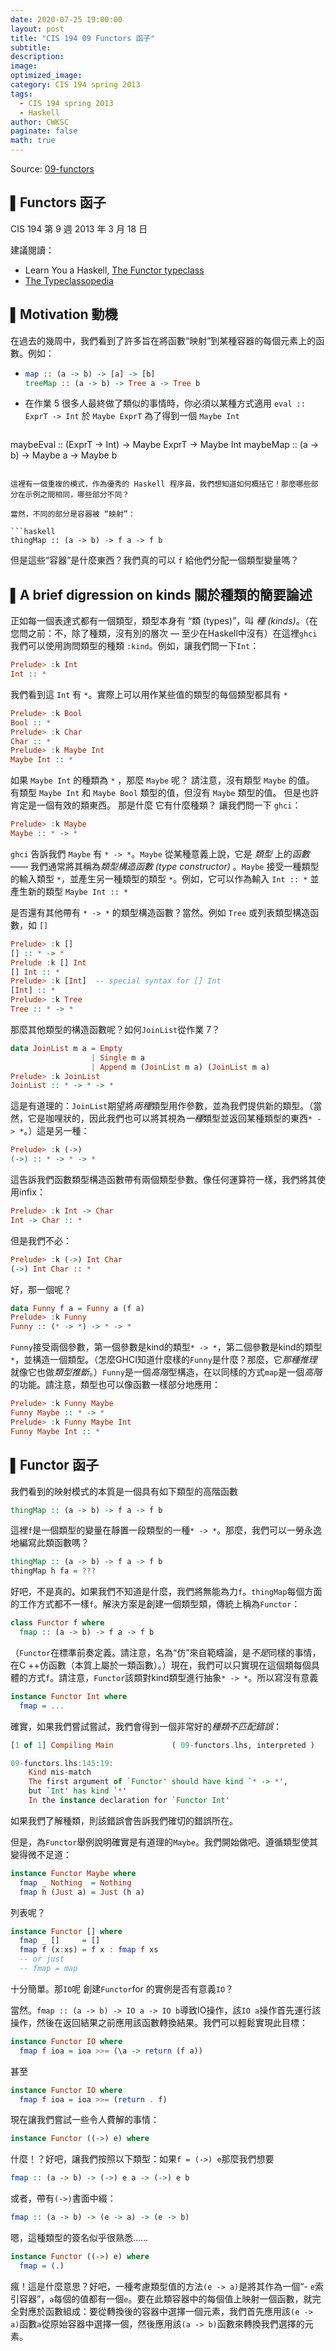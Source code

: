 ```yaml
---
date: 2020-07-25 19:00:00
layout: post
title: "CIS 194 09 Functors 函子"
subtitle: 
description: 
image: 
optimized_image: 
category: CIS 194 spring 2013
tags:
  - CIS 194 spring 2013
  - Haskell
author: CWKSC
paginate: false
math: true
---
```


Source: [09-functors](https://www.seas.upenn.edu/~cis194/spring13/lectures/09-functors.html)

## ▌Functors 函子

CIS 194 第 9 週
2013 年 3 月 18 日

建議閱讀：

- Learn You a Haskell, [The Functor typeclass](http://learnyouahaskell.com/making-our-own-types-and-typeclasses#the-functor-typeclass)
- [The Typeclassopedia](http://www.haskell.org/haskellwiki/Typeclassopedia)

## ▌Motivation 動機

在過去的幾周中，我們看到了許多旨在將函數“映射”到某種容器的每個元素上的函數。例如：

- ```haskell
  map :: (a -> b) -> [a] -> [b]
  treeMap :: (a -> b) -> Tree a -> Tree b
  ```

- 在作業 5 很多人最終做了類似的事情時，你必須以某種方式適用 `eval :: ExprT -> Int` 於 `Maybe ExprT` 為了得到一個 `Maybe Int`

  ```haskell
maybeEval :: (ExprT -> Int) -> Maybe ExprT -> Maybe Int
  maybeMap :: (a -> b) -> Maybe a -> Maybe b
  ```

這裡有一個重複的模式，作為優秀的 Haskell 程序員，我們想知道如何概括它！那麼哪些部分在示例之間相同，哪些部分不同？

當然，不同的部分是容器被 “映射”：

```haskell
thingMap :: (a -> b) -> f a -> f b
```

但是這些“容器”是什麼東西？我們真的可以 `f` 給他們分配一個類型變量嗎？

## ▌A brief digression on kinds 關於種類的簡要論述

正如每一個表達式都有一個類型，類型本身有 “類 (types)”，叫 *種 (kinds)*。（在您問之前：不，除了種類，沒有別的層次 — 至少在Haskell中沒有）在這裡`ghci`我們可以使用詢問類型的種類 `:kind`。例如，讓我們問一下`Int`：

```haskell
Prelude> :k Int
Int :: *
```

我們看到這 `Int` 有  `*`。實際上可以用作某些值的類型的每個類型都具有 `*` 

```haskell
Prelude> :k Bool
Bool :: *
Prelude> :k Char
Char :: *
Prelude> :k Maybe Int
Maybe Int :: *
```

如果 `Maybe Int` 的種類為 `*` ，那麼 `Maybe` 呢？ 請注意，沒有類型 `Maybe` 的值。 有類型 `Maybe Int` 和 `Maybe Bool` 類型的值，但沒有 `Maybe` 類型的值。 但是也許肯定是一個有效的類東西。 那是什麼 它有什麼種類？ 讓我們問一下 `ghci`：

```haskell
Prelude> :k Maybe
Maybe :: * -> *
```

`ghci` 告訴我們 `Maybe` 有 `* -> *`。`Maybe` 從某種意義上說，它是 *類型* 上的*函數*  —— 我們通常將其稱為*類型構造函數 (type constructor)* 。`Maybe` 接受一種類型的輸入類型 `*`，並產生另一種類型的類型 `*`。例如，它可以作為輸入 `Int :: *` 並產生新的類型 `Maybe Int :: *`

是否還有其他帶有 `* -> *` 的類型構造函數？當然。例如 `Tree` 或列表類型構造函數，如 `[]`

```haskell
Prelude> :k []
[] :: * -> *
Prelude :k [] Int
[] Int :: *
Prelude> :k [Int]  -- special syntax for [] Int
[Int] :: *
Prelude> :k Tree
Tree :: * -> *
```

那麼其他類型的構造函數呢？如何`JoinList`從作業 7？

```haskell
data JoinList m a = Empty
                  | Single m a
                  | Append m (JoinList m a) (JoinList m a)
Prelude> :k JoinList
JoinList :: * -> * -> *
```

這是有道理的：`JoinList`期望將*兩種*類型用作參數，並為我們提供新的類型。（當然，它是咖哩狀的，因此我們也可以將其視為*一種*類型並返回某種類型的東西`* -> *`。）這是另一種：

```haskell
Prelude> :k (->)
(->) :: * -> * -> *
```

這告訴我們函數類型構造函數帶有兩個類型參數。像任何運算符一樣，我們將其使用infix：

```haskell
Prelude> :k Int -> Char
Int -> Char :: *
```

但是我們不必：

```haskell
Prelude> :k (->) Int Char
(->) Int Char :: *
```

好，那一個呢？

```haskell
data Funny f a = Funny a (f a)
Prelude> :k Funny
Funny :: (* -> *) -> * -> *
```

`Funny`接受兩個參數，第一個參數是kind的類型`* -> *`，第二個參數是kind的類型`*`，並構造一個類型。（怎麼GHCI知道什麼樣的`Funny`是什麼？那麼，它*那種推理*就像它也做*類型推斷*。）`Funny`是一個*高階*型構造，在以同樣的方式`map`是一個*高階*的功能。請注意，類型也可以像函數一樣部分地應用：

```haskell
Prelude> :k Funny Maybe
Funny Maybe :: * -> *
Prelude> :k Funny Maybe Int
Funny Maybe Int :: *
```

## ▌Functor 函子

我們看到的映射模式的本質是一個具有如下類型的高階函數

```haskell
thingMap :: (a -> b) -> f a -> f b
```

這裡`f`是一個類型的變量在靜置一段類型的一種`* -> *`。那麼，我們可以一勞永逸地編寫此類函數嗎？

```haskell
thingMap :: (a -> b) -> f a -> f b
thingMap h fa = ???
```

好吧，不是真的。如果我們不知道是什麼，我們將無能為力`f`。`thingMap`每個方面的工作方式都不一樣`f`。解決方案是創建一個類型類，傳統上稱為`Functor`：

```haskell
class Functor f where
  fmap :: (a -> b) -> f a -> f b
```

（`Functor`在標準前奏定義。請注意，名為“仿”來自範疇論，是*不是*同樣的事情，在C ++仿函數（本質上屬於一類函數）。）現在，我們可以只實現在這個類每個具體的方式`f`。請注意，`Functor`該類對kind類型進行抽象`* -> *`。所以寫沒有意義

```haskell
instance Functor Int where
  fmap = ...
```

確實，如果我們嘗試嘗試，我們會得到一個非常好的*種類不匹配錯誤*：

```haskell
[1 of 1] Compiling Main             ( 09-functors.lhs, interpreted )

09-functors.lhs:145:19:
    Kind mis-match
    The first argument of `Functor' should have kind `* -> *',
    but `Int' has kind `*'
    In the instance declaration for `Functor Int'
```

如果我們了解種類，則該錯誤會告訴我們確切的錯誤所在。

但是，為`Functor`舉例說明確實是有道理的`Maybe`。我們開始做吧。遵循類型使其變得微不足道：

```haskell
instance Functor Maybe where
  fmap _ Nothing  = Nothing
  fmap h (Just a) = Just (h a)
```

列表呢？

```haskell
instance Functor [] where
  fmap _ []     = []
  fmap f (x:xs) = f x : fmap f xs
  -- or just
  -- fmap = map
```

十分簡單。那`IO`呢 創建`Functor`for 的實例是否有意義`IO`？

當然。`fmap :: (a -> b) -> IO a -> IO b`導致IO操作，該`IO a`操作首先運行該操作，然後在返回結果之前應用該函數轉換結果。我們可以輕鬆實現此目標：

```haskell
instance Functor IO where
  fmap f ioa = ioa >>= (\a -> return (f a))
```

甚至

```haskell
instance Functor IO where
  fmap f ioa = ioa >>= (return . f)
```

現在讓我們嘗試一些令人費解的事情：

```haskell
instance Functor ((->) e) where
```

什麼！？好吧，讓我們按照以下類型：如果`f = (->) e`那麼我們想要

```haskell
fmap :: (a -> b) -> (->) e a -> (->) e b
```

或者，帶有`(->)`書面中綴：

```haskell
fmap :: (a -> b) -> (e -> a) -> (e -> b)
```

嗯，這種類型的簽名似乎很熟悉……

```haskell
instance Functor ((->) e) where
  fmap = (.)
```

瘋！這是什麼意思？好吧，一種考慮類型值的方法`(e -> a)`是將其作為一個“- `e`索引容器”，`a`每個的值都有一個`e`。要在此類容器中的每個值上映射一個函數，就完全對應於函數組成：要從轉換後的容器中選擇一個元素，我們首先應用該`(e -> a)`函數`a`從原始容器中選擇一個，然後應用該`(a -> b)`函數來轉換我們選擇的元素。